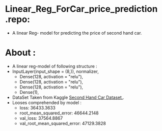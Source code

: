 # Linear_Reg_ForCar_price_prediction.repo:
- A linear Reg- model for predicting the price of second hand car.
# About :
- A linear reg-model of following structure :
-  InputLayer(input_shape = (8,)), normalizer,
    - Dense(128, activation = "relu"),
    - Dense(128, activation = "relu"),
    - Dense(128, activation = "relu"),
    - Dense(1),
- DataSet Taken from Kaggle <a href = https://www.kaggle.com/datasets/mayankpatel14/second-hand-used-cars-data-set-linear-regression>Second Hand Car Dataset.</a>.
- Looses comprehended by model :
    - loss: 36433.3633
    - root_mean_squared_error: 46644.2148
    - val_loss: 37564.8867
    - val_root_mean_squared_error: 47129.3828
